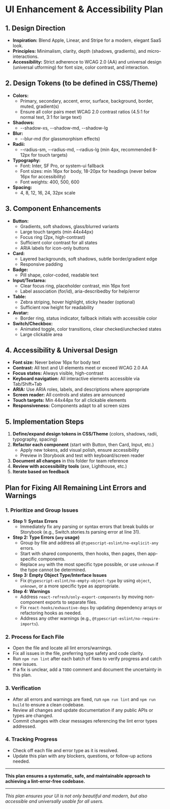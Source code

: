 # UI Enhancement & Accessibility Plan

## 1. Design Direction
- **Inspiration:** Blend Apple, Linear, and Stripe for a modern, elegant SaaS look.
- **Principles:** Minimalism, clarity, depth (shadows, gradients), and micro-interactions.
- **Accessibility:** Strict adherence to WCAG 2.0 (AA) and universal design (universal utforming) for font size, color contrast, and interaction.

## 2. Design Tokens (to be defined in CSS/Theme)
- **Colors:**
  - Primary, secondary, accent, error, surface, background, border, muted, gradient(s)
  - Ensure all color pairs meet WCAG 2.0 contrast ratios (4.5:1 for normal text, 3:1 for large text)
- **Shadows:**
  - --shadow-xs, --shadow-md, --shadow-lg
- **Blur:**
  - --blur-md (for glassmorphism effects)
- **Radii:**
  - --radius-sm, --radius-md, --radius-lg (min 4px, recommended 8-12px for touch targets)
- **Typography:**
  - Font: Inter, SF Pro, or system-ui fallback
  - Font sizes: min 16px for body, 18-20px for headings (never below 16px for accessibility)
  - Font weights: 400, 500, 600
- **Spacing:**
  - 4, 8, 12, 16, 24, 32px scale

## 3. Component Enhancements
- **Button:**
  - Gradients, soft shadows, glass/blurred variants
  - Large touch targets (min 44x44px)
  - Focus ring (2px, high-contrast)
  - Sufficient color contrast for all states
  - ARIA labels for icon-only buttons
- **Card:**
  - Layered backgrounds, soft shadows, subtle border/gradient edge
  - Responsive padding
- **Badge:**
  - Pill shape, color-coded, readable text
- **Input/Textarea:**
  - Clear focus ring, placeholder contrast, min 16px font
  - Label association (for/id), aria-describedby for help/error
- **Table:**
  - Zebra striping, hover highlight, sticky header (optional)
  - Sufficient row height for readability
- **Avatar:**
  - Border ring, status indicator, fallback initials with accessible color
- **Switch/Checkbox:**
  - Animated toggle, color transitions, clear checked/unchecked states
  - Large clickable area

## 4. Accessibility & Universal Design
- **Font size:** Never below 16px for body text
- **Contrast:** All text and UI elements meet or exceed WCAG 2.0 AA
- **Focus states:** Always visible, high-contrast
- **Keyboard navigation:** All interactive elements accessible via Tab/Shift+Tab
- **ARIA:** Use ARIA roles, labels, and descriptions where appropriate
- **Screen reader:** All controls and states are announced
- **Touch targets:** Min 44x44px for all clickable elements
- **Responsiveness:** Components adapt to all screen sizes

## 5. Implementation Steps
1. **Define/expand design tokens in CSS/Theme** (colors, shadows, radii, typography, spacing)
2. **Refactor each component** (start with Button, then Card, Input, etc.)
   - Apply new tokens, add visual polish, ensure accessibility
   - Preview in Storybook and test with keyboard/screen reader
3. **Document all changes** in this folder for team reference
4. **Review with accessibility tools** (axe, Lighthouse, etc.)
5. **Iterate based on feedback**

## Plan for Fixing All Remaining Lint Errors and Warnings

### 1. Prioritize and Group Issues
- **Step 1: Syntax Errors**
  - Immediately fix any parsing or syntax errors that break builds or Storybook (e.g., Switch.stories.ts parsing error at line 31).
- **Step 2: Type Errors (`any` usage)**
  - Group by file and address all `@typescript-eslint/no-explicit-any` errors.
  - Start with shared components, then hooks, then pages, then app-specific components.
  - Replace `any` with the most specific type possible, or use `unknown` if the type cannot be determined.
- **Step 3: Empty Object Type/Interface Issues**
  - Fix `@typescript-eslint/no-empty-object-type` by using `object`, `unknown`, or a more specific type as appropriate.
- **Step 4: Warnings**
  - Address `react-refresh/only-export-components` by moving non-component exports to separate files.
  - Fix `react-hooks/exhaustive-deps` by updating dependency arrays or refactoring hooks as needed.
  - Address any other warnings (e.g., `@typescript-eslint/no-require-imports`).

### 2. Process for Each File
- Open the file and locate all lint errors/warnings.
- Fix all issues in the file, preferring type safety and code clarity.
- Run `npm run lint` after each batch of fixes to verify progress and catch new issues.
- If a fix is unclear, add a `TODO` comment and document the uncertainty in this plan.

### 3. Verification
- After all errors and warnings are fixed, run `npm run lint` and `npm run build` to ensure a clean codebase.
- Review all changes and update documentation if any public APIs or types are changed.
- Commit changes with clear messages referencing the lint error types addressed.

### 4. Tracking Progress
- Check off each file and error type as it is resolved.
- Update this plan with any blockers, questions, or follow-up actions needed.

---

**This plan ensures a systematic, safe, and maintainable approach to achieving a lint-error-free codebase.**

---

*This plan ensures your UI is not only beautiful and modern, but also accessible and universally usable for all users.* 